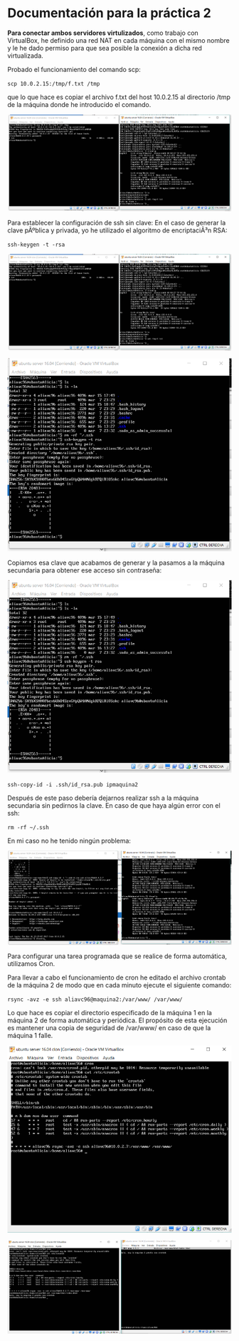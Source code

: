 
# Documentación para la práctica 2  

**Para conectar ambos servidores virtulizados**, como trabajo con VirtualBox, he definido una red NAT en cada máquina con el mismo nombre y le he dado permiso para que sea posible la conexión a dicha red virtualizada.

Probado el funcionamiento del comando scp: 

`scp 10.0.2.15:/tmp/f.txt /tmp`

que lo que hace es copiar el archivo f.txt del host 10.0.2.15 al directorio /tmp de la
máquina donde he introducido el comando.


![captura 1](https://github.com/aliavc96/SWAP/blob/master/practicas/practica2/pruebascp.PNG)

Para establecer la configuración de ssh sin clave:
En el caso de generar la clave pÃºblica y privada, yo he utilizado el algoritmo de encriptaciÃ³n RSA:

`ssh-keygen -t -rsa`

![captura 1](https://github.com/aliavc96/SWAP/blob/master/practicas/practica2/pruebascp.PNG)


![captura 2](https://github.com/aliavc96/SWAP/blob/master/practicas/practica2/genclavePubyPriv.PNG)

Copiamos esa clave que acabamos de generar y la pasamos a la máquina secundaria para obtener ese acceso sin contraseña:

![captura 2](https://github.com/aliavc96/SWAP/blob/master/practicas/practica2/genclavePubyPriv.PNG)

`ssh-copy-id -i .ssh/id_rsa.pub ipmaquina2`


Después de este paso debería dejarnos realizar ssh a la máquina secundaria sin pedirnos la
clave.
En caso de que haya algún error con el ssh: 

`rm -rf ~/.ssh`  

En mi caso no he tenido ningún problema:

![captura 3](https://github.com/aliavc96/SWAP/blob/master/practicas/practica2/sshSinContrasenia.PNG)


Para configurar una tarea programada que se realice de forma automática, utilizamos Cron.

Para llevar a cabo el funcionamiento de cron he editado el archivo crontab de la máquina 2 de modo que en cada minuto ejecute el
siguiente comando: 

`rsync -avz -e ssh aliavc96@maquina2:/var/www/ /var/www/`


Lo que hace es copiar el directorio especificado de la máquina 1 en la máquina 2 de forma automática y periódica. El propósito de
esta ejecución es mantener una copia de seguridad de /var/www/ en caso de que la máquina 1 falle.

![captura 4](https://github.com/aliavc96/SWAP/blob/master/practicas/practica2/cron.PNG)


![captura 4](https://github.com/aliavc96/SWAP/blob/master/practicas/practica2/cronFuncionando.PNG)



